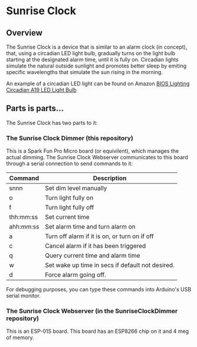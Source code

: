# Sunrise Clock

## Overview

The Sunrise Clock is a device that is similar to an alarm clock (in concept), that, using a circadian LED light bulb, 
gradually turns on the light bulb starting at the designated alarm time, until it is fully on.  Circadian lights simulate 
the natural outside sunlight and promotes better sleep by emiting specific wavelengths that simulate the sun rising in 
the morning.

An example of a circadian LED light can be found 
on Amazon [BIOS Lighting Circadian A19 LED Light Bulb](https://www.amazon.com/gp/product/B08VC71HSG/ref=ppx_yo_dt_b_search_asin_title?ie=UTF8&psc=1)  

## Parts is parts...

The Sunrise Clock has two parts to it:

### The Sunrise Clock Dimmer (this repository) 

This is a Spark Fun Pro Micro board (or equivilent), which manages the actual dimming. The Sunrise Clock Webserver
communicates to this board through a serial connection to send commands to it:

| Command | Description |
| ------- | ----------- |
| snnn | Set dim level manually |
| o | Turn light fully on |                             
| f | Turn light fully off |                            
| thh:mm:ss | Set current time |                                
| ahh:mm:ss | Set alarm time and turn alarm on | 
| a | Turn off alarm if it is on, or turn on if off |
| c | Cancel alarm if it has been triggered |   
| q | Query current time and alarm time |           
| w | Set wake up time in secs if default not desired. |
| d | Force alarm going off. |

For debugging purposes, you can type these commands into Arduino's USB serial monitor.

### The Sunrise Clock Webserver (in the SunriseClockDimmer repository)
This is an ESP-01S board. This board has an ESP8266 chip on it and 4 meg of memory.

